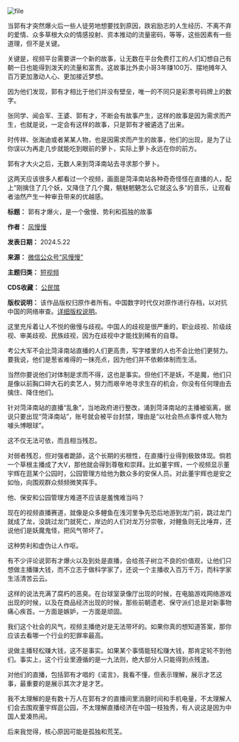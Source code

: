 ![file](https://chinadigitaltimes.net/chinese/files/2024/05/image-1716377772813.png)


当郭有才突然爆火后一些人徒劳地想要找到原因，跌宕励志的人生经历、不离不弃的爱情、众多草根大众的情感投射、资本推动的流量密码，等等，这些因素有一些道理，但不是关键。  

关键是，视频平台需要讲一个新的故事，让无数在平台免费打工的人们幻想自己有朝一日也能得到泼天的流量和富贵。这故事比外卖小哥3年赚100万、摆地摊年入百万更加激动人心、更加接近梦想。


因为他们发现，郭有才相比于他们并没有壁垒，唯一的不同只是彩票号码牌上的数字。


张同学、闻会军、王婆、郭有才，不断会有故事产生，这样的故事是因为需求而产生，也就是说，一定会有这样的故事，只是郭有才被遴选了出来。


时传祥、张海迪或者某某人物，也是因需求而产生的故事，他们的出现，是为了让你误以为再走几步就能吃到眼前的萝卜，实际上萝卜永远在你的前方。


郭有才大火之后，无数人来到菏泽南站去寻求那个萝卜。


这两天应该很多人都看过一个视频，画面是菏泽南站各种奇奇怪怪在直播的人，配上“刚擒住了几个妖，又降住了几个魔，魑魅魍魉怎么它就这么多”的音乐，让观看者油然产生一种审丑带来的优越感。




**标题：** 郭有才爆火，是一个傲慢、势利和孤独的故事  

**作者：** [风慢慢](https://chinadigitaltimes.net/space/风慢慢)  

**发表日期：** 2024.5.22  

**来源：** [微信公众号“风慢慢”](https://web.archive.org/web/https://mp.weixin.qq.com/s/IW9ZzxtvpMrAAQv_jDoldg)  

**主题归类：** [短视频](https://chinadigitaltimes.net/space/短视频)  

**CDS收藏：** [公民馆](https://chinadigitaltimes.net/space/%E5%85%AC%E6%B0%91%E9%A6%86)  

**版权说明：** 该作品版权归原作者所有。中国数字时代仅对原作进行存档，以对抗中国的网络审查。[详细版权说明](https://chinadigitaltimes.net/chinese/copyright)。


这里充斥着让人不悦的傲慢与歧视。中国人的歧视是很严重的，职业歧视、阶级歧视、审美歧视、民族歧视，因为在歧视中才能找到稀有的自尊。


考公大军不会比菏泽南站直播的人们更高贵，写字楼里的人也不会比他们更努力。要我说，他们是葱省难得的一抹亮点，因为他们并不依赖体制而生活。


当然你要说他们对体制是求而不得，这也是事实。但他们不是妖，不是魔，他们只是像以前胸口碎大石的卖艺人，努力而艰辛地寻求生存的机会，你没有任何理由去擒住、降住他们。


针对菏泽南站的直播“乱象”，当地政府进行整改，涌到菏泽南站的主播被驱离，据说只要出现“菏泽南站”，账号就会被平台封禁，理由是“以社会热点事件或人物为噱头博眼球”。


这不仅无法可依，而且相当残忍。


对弱者残忍，但对强者跪舔，这个长期的劣根性，在直播行业得到极致体现。倘若一个草根主播成了大V，那他就会得到尊敬和崇拜。比如董宇辉，一个视频显示董宇辉在逛某个公园时，公园管理方给他为数众多的安保人员。对此董宇辉也是安之如怡，向围观群众频频微笑挥手。


他、保安和公园管理方难道不应该是羞愧难当吗？


现在的视频直播赛道，就像是众多鲤鱼在浅河里争先恐后地游到龙门前，跳过龙门就成了龙，没跳过龙门就死亡，岸边的人们对龙万分崇敬，对鲤鱼则无比唾弃，还说他们是妖魔鬼怪，把风气带坏了。


这种势利和虚伪让人作呕。


有不少评论说郭有才爆火以及到处是直播，会给孩子树立不良的价值观，让他们只想做主播赚大钱，而不立志于做科学家了，还说一个主播收入百万千万，而科学家生活清苦云云。


这样的说法充满了腐朽的恶臭。在台球室录像厅出现的时候，在电脑游戏网络游戏出现的时候，以及在商品经济出现的时候，那些前朝遗老、保守派们总是对新事物痛心疾首。一方面是嫉妒，一方面是顽固。


我们这个社会的风气，视频主播绝对是无法带坏的。如果你真的想知道答案，那你应该去看哪一个行业的犯罪率最高。


说做主播轻松赚大钱，这不是事实。如果某个事情能轻松赚大钱，那肯定轮不到他们。事实上，这个行业里遵循的是一九法则，绝大部分人只能得到点残渣。


对他们的直播，包括郭有才唱的《诺言》，我看不懂，但表示理解，展示才艺这事，最重要的是展示其次才是才艺。


我不太理解的是有数十万人在郭有才的直播间里消磨时间和手机电量，不太理解人们会去围观董宇辉逛公园，不太理解直播经济在中国一枝独秀，有人说这是因为中国人爱凑热闹。


后来我觉得，核心原因可能是孤独和荒芜。

